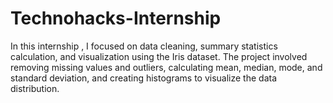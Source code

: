 # Technohacks-Internship
In this internship , I focused on data cleaning, summary statistics calculation, and visualization using the Iris dataset. The project involved removing missing values and outliers, calculating mean, median, mode, and standard deviation, and creating histograms to visualize the data distribution.
